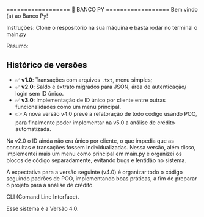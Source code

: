 ================== 🏦 BANCO PY ==================
Bem vindo (a) ao Banco Py!

Instruções:
Clone o respositório na sua máquina e basta rodar no terminal o main.py

Resumo:
## Histórico de versões

- ✅ **v1.0**: Transações com arquivos `.txt`, menu simples;
- ✅ **v2.0**: Saldo e extrato migrados para JSON, área de autenticação/ login sem ID único.
- ✅ **v3.0**: Implementação de ID único por cliente entre outras funcionalidades como um menu principal.
- 👉 A nova versão v4.0 prevê a refatoração de todo código usando POO, para finalmente poder implementar na v5.0 a análise de crédito automatizada.

Na v2.0 o ID ainda não era único por cliente, o que impedia que as consultas e transações fossem individualizadas. Nessa versão, além disso, implementei mais um menu como principal em main.py e organizei os blocos de código separadamente, evitando bugs e lentidão no sistema.

A expectativa para a versão seguinte (v4.0) é organizar todo o código seguindo padrões de POO, implementando boas práticas, a fim de preparar o projeto para a análise de crédito.

CLI (Comand Line Interface).

Esse sistema é a Versão 4.0.
